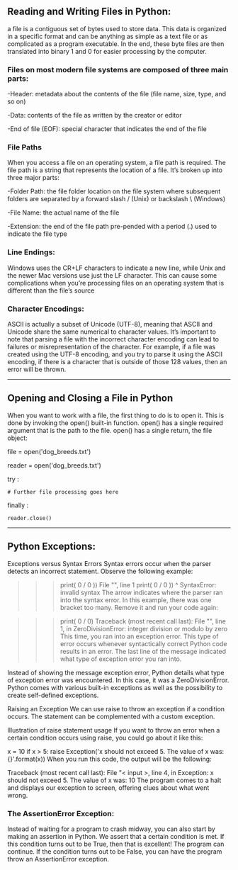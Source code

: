 ## Reading and Writing Files in Python:

a file is a contiguous set of bytes used to store data. This data is organized in a specific format and can be anything as simple as a text file or as complicated as a program executable. In the end, these byte files are then translated into binary 1 and 0 for easier processing by the computer.


### Files on most modern file systems are composed of three main parts:


-Header: metadata about the contents of the file (file name, size, type, and so on)

-Data: contents of the file as written by the creator or editor

-End of file (EOF): special character that indicates the end of the file

### File Paths


When you access a file on an operating system, a file path is required. The file path is a string that represents the location of a file. It’s broken up into three major parts:

-Folder Path: the file folder location on the file system where subsequent folders are separated by a forward slash / (Unix) or backslash \ (Windows)

-File Name: the actual name of the file

-Extension: the end of the file path pre-pended with a period (.) used to indicate the file type


###  Line Endings:

 Windows uses the CR+LF characters to indicate a new line, while Unix and the newer Mac versions use just the LF character. This can cause some complications when you’re processing files on an operating system that is different than the file’s source


 ### Character Encodings:

 ASCII is actually a subset of Unicode (UTF-8), meaning that ASCII and Unicode share the same numerical to character values. It’s important to note that parsing a file with the incorrect character encoding can lead to failures or misrepresentation of the character. For example, if a file was created using the UTF-8 encoding, and you try to parse it using the ASCII encoding, if there is a character that is outside of those 128 values, then an error will be thrown.

 --------------------------------

 ## Opening and Closing a File in Python
When you want to work with a file, the first thing to do is to open it. This is done by invoking the open() built-in function. open() has a single required argument that is the path to the file. open() has a single return, the file object:

file = open('dog_breeds.txt')


reader = open('dog_breeds.txt')

try :

    # Further file processing goes here

finally :

    reader.close()




-------------------------------------------

## Python Exceptions:

Exceptions versus Syntax Errors
Syntax errors occur when the parser detects an incorrect statement. Observe the following example:

>>> print( 0 / 0 ))
  File "<stdin>", line 1
    print( 0 / 0 ))
                  ^
SyntaxError: invalid syntax
The arrow indicates where the parser ran into the syntax error. In this example, there was one bracket too many. Remove it and run your code again:

>>> print( 0 / 0)
Traceback (most recent call last):
  File "<stdin>", line 1, in <module>
ZeroDivisionError: integer division or modulo by zero
This time, you ran into an exception error. This type of error occurs whenever syntactically correct Python code results in an error. The last line of the message indicated what type of exception error you ran into.

Instead of showing the message exception error, Python details what type of exception error was encountered. In this case, it was a ZeroDivisionError. Python comes with various built-in exceptions as well as the possibility to create self-defined exceptions.




Raising an Exception
We can use raise to throw an exception if a condition occurs. The statement can be complemented with a custom exception.

Illustration of  raise statement usage
If you want to throw an error when a certain condition occurs using raise, you could go about it like this:

x = 10
if x > 5:
    raise Exception('x should not exceed 5. The value of x was: {}'.format(x))
When you run this code, the output will be the following:

Traceback (most recent call last):
  File "< input >, line 4, in <module >
Exception: x should not exceed 5. The value of x was: 10
The program comes to a halt and displays our exception to screen, offering clues about what went wrong.


### The AssertionError Exception:

Instead of waiting for a program to crash midway, you can also start by making an assertion in Python. We assert that a certain condition is met. If this condition turns out to be True, then that is excellent! The program can continue. If the condition turns out to be False, you can have the program throw an AssertionError exception.